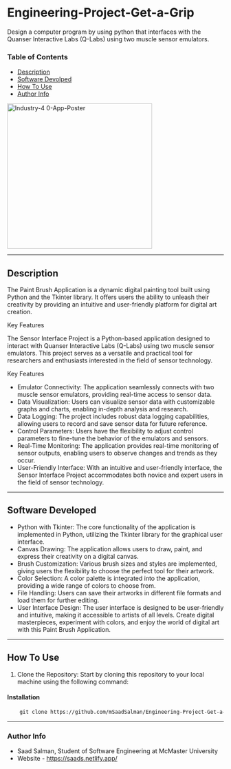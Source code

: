 # Engineering-Project-Get-a-Grip
Design a computer program by using python that interfaces with the Quanser Interactive Labs (Q-Labs) using two muscle sensor emulators. 

### Table of Contents

- [Description](#description)
- [Software Devolped](#software-devolped)
- [How To Use](#how-to-use)
- [Author Info](#author-info)

<img width="337" alt="Industry-4 0-App-Poster" src="https://github.com/mSaadSalman/Engineering-Project-Get-a-Grip/assets/105026161/b08c0347-976d-4580-b623-c40ca4828d4f">

---
## Description

The Paint Brush Application is a dynamic digital painting tool built using Python and the Tkinter library. It offers users the ability to unleash their creativity by providing an intuitive and user-friendly platform for digital art creation.

Key Features

The Sensor Interface Project is a Python-based application designed to interact with Quanser Interactive Labs (Q-Labs) using two muscle sensor emulators. This project serves as a versatile and practical tool for researchers and enthusiasts interested in the field of sensor technology.

Key Features
- Emulator Connectivity: The application seamlessly connects with two muscle sensor emulators, providing real-time access to sensor data.
- Data Visualization: Users can visualize sensor data with customizable graphs and charts, enabling in-depth analysis and research.
- Data Logging: The project includes robust data logging capabilities, allowing users to record and save sensor data for future reference.
- Control Parameters: Users have the flexibility to adjust control parameters to fine-tune the behavior of the emulators and sensors.
- Real-Time Monitoring: The application provides real-time monitoring of sensor outputs, enabling users to observe changes and trends as they occur.
- User-Friendly Interface: With an intuitive and user-friendly interface, the Sensor Interface Project accommodates both novice and expert users in the field of sensor technology.

---
## Software Developed
- Python with Tkinter: The core functionality of the application is implemented in Python, utilizing the Tkinter library for the graphical user interface.
- Canvas Drawing: The application allows users to draw, paint, and express their creativity on a digital canvas.
- Brush Customization: Various brush sizes and styles are implemented, giving users the flexibility to choose the perfect tool for their artwork.
- Color Selection: A color palette is integrated into the application, providing a wide range of colors to choose from.
- File Handling: Users can save their artworks in different file formats and load them for further editing.
- User Interface Design: The user interface is designed to be user-friendly and intuitive, making it accessible to artists of all levels.
Create digital masterpieces, experiment with colors, and enjoy the world of digital art with this Paint Brush Application.

---

## How To Use

1. Clone the Repository: Start by cloning this repository to your local machine using the following command:
#### Installation
```html
    git clone https://github.com/mSaadSalman/Engineering-Project-Get-a-Grip.git
```

---

### Author Info

- Saad Salman, Student of Software Engineering at McMaster University
- Website - https://saads.netlify.app/
